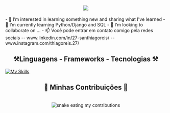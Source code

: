 <h1 align="center">
    <img src="https://readme-typing-svg.herokuapp.com/?font=Righteous&size=35&center=true&vCenter=true&width=500&height=70&duration=4000&lines=Hello+World+🌍;+I'm+Thiago+Reis!;" />
</h1>
- 👀 I’m interested in learning something new and sharing what I've learned 
- 🌱 I’m currently learning Python/Django and SQL
- 💞️ I’m looking to collaborate on ...
- 📫 Você pode entrar em contato comigo pela redes sociais
  -- www.linkedin.com/in/27-santhiagoreis/
  -- www.instagram.com/thiagoreis.27/

<h2 align="center">⚒️Linguagens - Frameworks - Tecnologias ⚒️</h2>

[![My Skills](https://skillicons.dev/icons?i=python,github,R,docker,aws,SQL)](https://skillicons.dev)

<div align="center">
  <h2>🐍 Minhas Contribuições 🐍</h2>
  <br>
  <img alt="snake eating my contributions" src="https://raw.githubusercontent.com/Thiagoavanco27/Thiagoavanco27/output/github-contribution-grid-snake.svg" />
  
  <br/><br/><br/>
</div>
